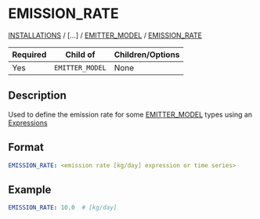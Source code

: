 # EMISSION_RATE
 
[INSTALLATIONS](INSTALLATIONS) /
[...] /
[EMITTER_MODEL](EMITTER_MODEL) /
[EMISSION_RATE](EMISSION_RATE)

| Required   | Child of                  | Children/Options                   |
|------------|---------------------------|------------------------------------|
| Yes         | `EMITTER_MODEL`      | None                               |

## Description
Used to define the emission rate for some [EMITTER_MODEL](EMITTER_MODEL) types
using an [Expressions](EXPRESSION)

## Format
~~~~~~~~yaml
EMISSION_RATE: <emission rate [kg/day] expression or time series>
~~~~~~~~

## Example
~~~~~~~~yaml
EMISSION_RATE: 10.0  # [kg/day]
~~~~~~~~

